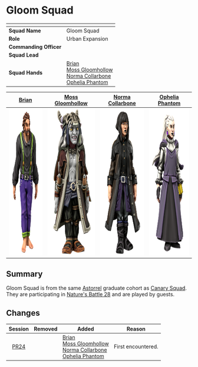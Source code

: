 # Gloom Squad

| []() | |
| --- | --- |
| **Squad Name** | Gloom Squad | squad.2
| **Role** | Urban Expansion |
| **Commanding Officer** | |
| **Squad Lead** | |
| **Squad Hands** | [Brian](../../../characters/brian.md)<br>[Moss Gloomhollow](../../../characters/moss-gloomhollow.md)<br>[Norma Collarbone](../../../characters/norma-collarbone.md)<br>[Ophelia Phantom](../../../characters/ophelia-phantom.md) |

| [Brian](../../../characters/brian.md) | [Moss Gloomhollow](../../../characters/moss-gloomhollow.md) | [Norma Collarbone](../../../characters/norma-collarbone.md) | [Ophelia Phantom](../../../characters/ophelia-phantom.md) |
|:---:|:---:|:---:|:---:|
| <img src="https://raw.githubusercontent.com/jesskelsall/astarus-images/main/characters/portraits/d0a3946feeb181b2.png" height="400" /> | <img src="https://raw.githubusercontent.com/jesskelsall/astarus-images/main/characters/portraits/303756c6809a10e4.png" height="400" /> | <img src="https://raw.githubusercontent.com/jesskelsall/astarus-images/main/characters/portraits/c377c53d1abd69fd.png" height="400" /> | <img src="https://raw.githubusercontent.com/jesskelsall/astarus-images/main/characters/portraits/55c516b3fc870b24.png" height="400" /> |

## Summary

Gloom Squad is from the same [Astorrel](../astorrel.md) graduate cohort as [Canary Squad](canary-squad.md). They are participating in [Nature's Battle 28](../../../storylines/ended/natures-battle-28.md) and are played by guests.

## Changes

| Session | Removed | Added | Reason |
|:---:| --- | --- | --- |
| [PR24](../../../sessions/completed/PR24.md) || [Brian](../../../characters/brian.md)<br>[Moss Gloomhollow](../../../characters/moss-gloomhollow.md)<br>[Norma Collarbone](../../../characters/norma-collarbone.md)<br>[Ophelia Phantom](../../../characters/ophelia-phantom.md) | First encountered. |
